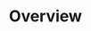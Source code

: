 ---
title: Overview
position: 1.01
type:
description:
content_markdown: >-
  ###### The Techopedia version 6 API provides enhanced, cloud-based access to
  asset data in Technopedia. Technopedia uses the API with the graph-based query
  language to provide a cloud-first, high-performance resource for customers.<br>


  #### What’s in Technopedia V6 API


  * Graph store organization model that enables Technopedia to store asset data
  from any industry.

  * TQL (Technopedia Query Language) endpoint that is used for graph-based
  querying of the Technopedia database.

  * Technopedia-id endpoint that you use to look any Technopedia product by ID.<br>

  
  ### V6 API Endpoints
  <br>

  ###### To query the Technopedia database you use the following endpoints:

  * `https://v6.technopedia.com/tql?q=MATCH [Query Parameters]`<br>
    ###### You provide query parameters to the MATCH statement to generate the criteria for your query, as in the following example:<br>
    ![API Image](/images/get_tql.png){: .img-responsive}<br>
  * `https://v6.technopedia.com/technopedia-id/[Technopedia ID]`<br>
    ###### You provide the Technopedia ID for the product that you're querying to return data for that specific product, as in the following example:<br>
    ![API Image](/images/tid.png){: .img-responsive}<br>

  
  #### TQL graph concepts


  ###### The following concepts are involved in the storage of data is stored in
  Technopedia


  * Nodes are Graph data records that are entities in the graph, such as
  software version or hardware. Nodes contain attributes, which are key-value
  pairs.

  * Attributes are properties of a node and they store data in key-value pairs,
  such as '{name Joe}'

  * Relationships provide a connection between nodes. Relationships have a start
  node, end node, a type, and a direction. 
  For example, the nodes apple and an orchard have a relationship in the graph which is named 'grows\_in'. Apple is
  the start node; orchard is the end node; 'grows\_in' is the relationship and
  the direction is apple to orchard.


  ###### The following diagram is an example of how Nodes and Relationships are connected:


  ![API Image](/images/NodeAndRel.png){: .img-responsive}<br>&nbsp;
left_code_blocks:
  - code_block: |-
      $.get("http://api.myapp.com/books/3", {
        token: "YOUR_APP_KEY",
      }, function(data) {
        alert(data);
      });
    title: jQuery
    language: javascript
right_code_blocks:
  - code_block: |-
      {
        "id": 3,
        "title": "The Book Thief",
        "score": 4.3,
        "dateAdded": "5/1/2015"
      }
    title: Response
    language: json
  - code_block: |-
      {
        "error": true,
        "message": "Book doesn't exist"
      }
    title: Error
    language: json
---